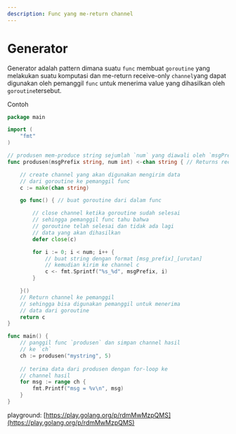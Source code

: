 ```yaml
---
description: Func yang me-return channel
---
```


# Generator

Generator adalah pattern dimana suatu `func` membuat `goroutine` yang melakukan suatu komputasi dan me-return receive-only `channel`yang dapat digunakan oleh pemanggil `func` untuk menerima value yang dihasilkan oleh `goroutine`tersebut.

Contoh

```go
package main

import (
	"fmt"
)

// produsen mem-produce string sejumlah `num` yang diawali oleh `msgPrefix`.
func produsen(msgPrefix string, num int) <-chan string { // Returns receive-only channel of strings.

	// create channel yang akan digunakan mengirim data
	// dari goroutine ke pemanggil func
	c := make(chan string)

	go func() { // buat goroutine dari dalam func

		// close channel ketika goroutine sudah selesai
		// sehingga pemanggil func tahu bahwa
		// goroutine telah selesai dan tidak ada lagi 
		// data yang akan dihasilkan
		defer close(c)

		for i := 0; i < num; i++ {
			// buat string dengan format [msg_prefix]_[urutan]
			// kemudian kirim ke channel c
			c <- fmt.Sprintf("%s_%d", msgPrefix, i)
		}

	}()
	// Return channel ke pemanggil
	// sehingga bisa digunakan pemanggil untuk menerima 
	// data dari goroutine
	return c
}

func main() {
	// panggil func `produsen` dan simpan channel hasil
	// ke `ch`
	ch := produsen("mystring", 5)
	
	// terima data dari produsen dengan for-loop ke
	// channel hasil
	for msg := range ch {
		fmt.Printf("msg = %v\n", msg)
	}
}

```

playground: [https://play.golang.org/p/rdmMwMzpQMS](https://play.golang.org/p/rdmMwMzpQMS)



